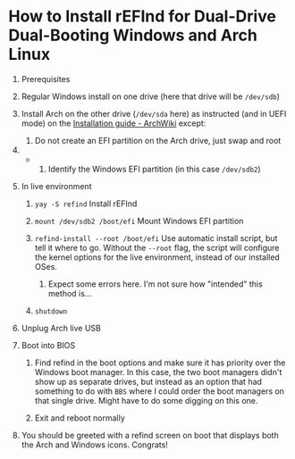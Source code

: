 # How to Install rEFInd for Dual-Drive Dual-Booting Windows and Arch Linux

1.  Prerequisites
   
   1. Regular Windows install on one drive (here that drive will be `/dev/sdb`) 
   
   2. Install Arch on the other drive (`/dev/sda` here) as instructed (and in UEFI mode) on the [Installation guide - ArchWiki](https://wiki.archlinux.org/index.php/installation_guide) except: 
      
      1. Do not create an EFI partition on the Arch drive, just swap and root 
   
   3. - 1. Identify the Windows EFI partition (in this case `/dev/sdb2`)

2. In live environment 
   
   1. `yay -S refind` Install rEFInd
   
   2. `mount /dev/sdb2 /boot/efi` Mount Windows EFI partition
   
   3. `refind-install --root /boot/efi` Use automatic install script, but tell it where to go. Without the `--root` flag, the script will configure the kernel options for the live environment, instead of our installed OSes.
      
      1. Expect some errors here. I'm not sure how "intended" this method is...
   
   4. `shutdown`

3. Unplug Arch live USB

4. Boot into BIOS
   
   1. Find refind in the boot options and make sure it has priority over the Windows boot manager. In this case, the two boot managers didn't show up as separate drives, but instead as an option that had something to do with `BBS` where I could order the boot managers on that single drive. Might have to do some digging on this one.
   
   2. Exit and reboot normally

5. You should be greeted with a refind screen on boot that displays both the Arch and Windows icons. Congrats!


